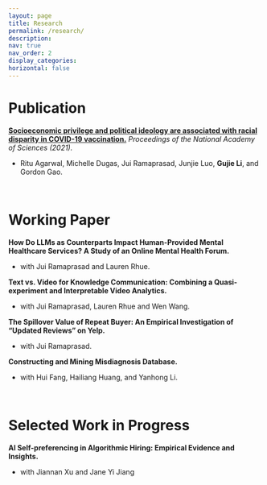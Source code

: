 ```yaml
---
layout: page
title: Research
permalink: /research/
description: 
nav: true
nav_order: 2
display_categories: 
horizontal: false
---
```

# Publication
**[Socioeconomic privilege and political ideology are associated with racial disparity in COVID-19 vaccination.](https://www.pnas.org/doi/full/10.1073/pnas.2107873118)**
*Proceedings of the National Academy of Sciences (2021).*
- Ritu Agarwal, Michelle Dugas, Jui Ramaprasad, Junjie Luo, **Gujie Li**, and Gordon Gao.

<br>

# Working Paper
**How Do LLMs as Counterparts Impact Human-Provided Mental Healthcare Services? A Study of an Online Mental Health Forum.**
- with Jui Ramaprasad and Lauren Rhue.

**Text vs. Video for Knowledge Communication: Combining a Quasi-experiment and Interpretable Video Analytics.**
- with Jui Ramaprasad, Lauren Rhue and Wen Wang.

**The Spillover Value of Repeat Buyer: An Empirical Investigation of “Updated Reviews” on Yelp.**
- with Jui Ramaprasad.

**Constructing and Mining Misdiagnosis Database.**
- with Hui Fang, Hailiang Huang, and Yanhong Li.

<br>

# Selected Work in Progress
**AI Self-preferencing in Algorithmic Hiring: Empirical Evidence and Insights.**
- with Jiannan Xu and Jane Yi Jiang
